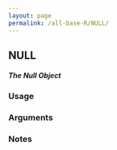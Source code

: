 ```yaml
---
layout: page
permalink: /all-base-R/NULL/
---
```


## __NULL__

#### _The Null Object_

### Usage

### Arguments

### Notes
